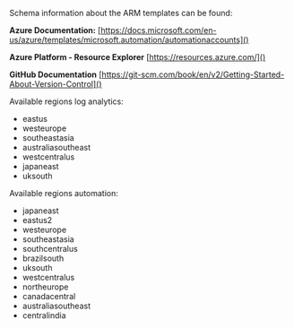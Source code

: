 
Schema information about the ARM templates can be found:

**Azure Documentation:**
[https://docs.microsoft.com/en-us/azure/templates/microsoft.automation/automationaccounts]()

**Azure Platform - Resource Explorer**
[https://resources.azure.com/]()

**GitHub Documentation**
[https://git-scm.com/book/en/v2/Getting-Started-About-Version-Control]()

Available regions log analytics:
- eastus
- westeurope
- southeastasia
- australiasoutheast
- westcentralus
- japaneast
- uksouth
 
Available regions automation:
- japaneast
- eastus2
- westeurope
- southeastasia
- southcentralus
- brazilsouth
- uksouth
- westcentralus
- northeurope
- canadacentral
- australiasoutheast
- centralindia


